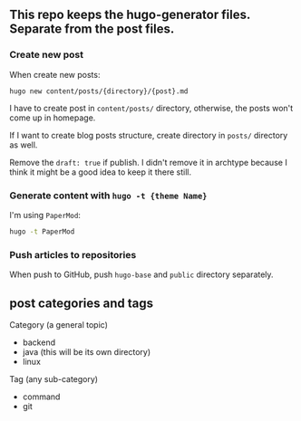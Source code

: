 ## This repo keeps the hugo-generator files. Separate from the post files.

### Create new post
When create new posts: 

```
hugo new content/posts/{directory}/{post}.md
```

I have to create post in `content/posts/` directory, otherwise, the posts won't come up in homepage.

If I want to create blog posts structure, create directory in `posts/` directory as well.

Remove the `draft: true` if publish. I didn't remove it in archtype because I think it might be a good idea to keep it there still.

### Generate content with `hugo -t {theme Name}`

I'm using `PaperMod`:
```bash
hugo -t PaperMod
```

### Push articles to repositories

When push to GitHub, push `hugo-base` and `public` directory separately.

##  post categories and tags

Category (a general topic)

- backend
- java (this will be its own directory)
- linux

Tag (any sub-category)

- command
- git
